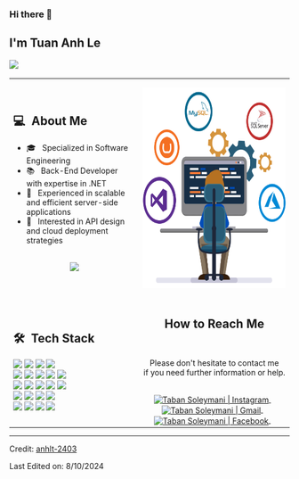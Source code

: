 ### Hi there 👋

## I'm Tuan Anh Le
![](https://komarev.com/ghpvc/?username=anhlt-2403&color=0069b4)
<table>
  <tr>
    <td>
      <h2> 💻 &nbsp;About Me </h2>
       <ul>
            <li>🎓 &nbsp; Specialized in Software Engineering</li>
            <li>📚 &nbsp; Back-End Developer with expertise in .NET</li>
            <li>👑 &nbsp; Experienced in scalable and efficient server-side applications</li>
            <li>🤔 &nbsp; Interested in API design and cloud deployment strategies</li>
       </ul>
       <p align="center">
         <br>
            <img height="150em" src="https://github-readme-stats-eight-theta.vercel.app/api?username=anhlt-2403&show_icons=true&theme=tokyonight&include_all_commits=true&count_private=true"/>
         </br>
        </p>
    </td>
    <td>
     <p align="center">
        <img height="360em" src="https://github.com/anhlt-2403/anhlt-2403/blob/main/dotnet.png"/>
     </p>
    </td>
  </tr>
  <tr>
<td>
  <h2> 🛠 &nbsp;Tech Stack</h2>
  <img src="https://img.shields.io/badge/-C%23-05122A?style=flat&logo=c-sharp"/>
  <img src="https://img.shields.io/badge/-Java-05122A?style=flat&logo=java"/>
  <img src="https://img.shields.io/badge/-Node.js-05122A?style=flat&logo=node.js"/>
  <img src="https://img.shields.io/badge/-JavaScript-05122A?style=flat&logo=javascript"/>
  <br>
  <img src="https://img.shields.io/badge/-Spring%20Boot-05122A?style=flat&logo=spring"/>
  <img src="https://img.shields.io/badge/-ASP.NET%20Core-05122A?style=flat&logo=dotnet"/>
  <img src="https://img.shields.io/badge/-JSP-05122A?style=flat&logo=java"/>
  <img src="https://img.shields.io/badge/-Servlet-05122A?style=flat&logo=java"/>
  <img src="https://img.shields.io/badge/-NET%20Framework-05122A?style=flat&logo=dotnet"/>
  <br>
  <img src="https://img.shields.io/badge/-SQL%20Server-05122A?style=flat&logo=microsoft-sql-server"/>
  <img src="https://img.shields.io/badge/-MySQL-05122A?style=flat&logo=mysql"/>
  <img src="https://img.shields.io/badge/-Firebase-05122A?style=flat&logo=firebase"/>
  <img src="https://img.shields.io/badge/-Entity%20Framework-05122A?style=flat&logo=.net"/>
  <img src="https://img.shields.io/badge/-Redis-05122A?style=flat&logo=redis"/>
  <br>
  <img src="https://img.shields.io/badge/-Docker-05122A?style=flat&logo=docker"/>
  <img src="https://img.shields.io/badge/-Git-05122A?style=flat&logo=git"/>
  <img src="https://img.shields.io/badge/-GitHub-05122A?style=flat&logo=github"/>
  <img src="https://img.shields.io/badge/-Postman-05122A?style=flat&logo=postman"/>
  <br>
  <img src="https://img.shields.io/badge/-IntelliJ%20IDEA-05122A?style=flat&logo=intellijidea"/>
  <img src="https://img.shields.io/badge/-Visual%20Studio-05122A?style=flat&logo=visual-studio"/>
  <img src="https://img.shields.io/badge/-VS%20Code-05122A?style=flat&logo=visual-studio-code&logoColor=007ACC"/>
  <img src="https://img.shields.io/badge/-NetBeans-05122A?style=flat&logo=apache-netbeans"/>
</td>
   <td>
    <div align="center">
      <h2><b>How to Reach Me</b></h2>
      <br>
      <p>Please don't hesitate to contact me 
        <br>if you need further information or help.
      </p>
      <br>
      <a href="https://www.instagram.com/anhlt.2403/" target="_blank">
      <img align="center" alt="Taban Soleymani | Instagram" width="30em" src="https://img.icons8.com/ios-glyphs/50/000000/instagram-new.png" />
      </a> &nbsp;&nbsp;
      <a href="mailto:anhlt24032003@gmail.com" >
      <img align="center" alt="Taban Soleymani | Gmail" width="30em" src="https://img.icons8.com/ios-glyphs/50/000000/gmail.png" />
      </a> &nbsp;&nbsp;
      <a href="https://www.facebook.com/anhlt.2403/" >
      <img align="center" alt="Taban Soleymani | Facebook" width="30em" src="https://img.icons8.com/ios-glyphs/50/000000/facebook.png" />
      </a> &nbsp;&nbsp;
      <br>
    </div>
   </td>
  </tr>
</table>

------

Credit: [anhlt-2403](https://github.com/anhlt-2403)

Last Edited on: 8/10/2024
